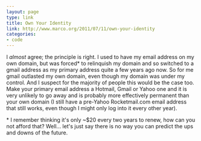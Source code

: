 ```yaml
---
layout: page
type: link
title: Own Your Identity
link: http://www.marco.org/2011/07/11/own-your-identity
categories: 
- code
---
```

I _almost_ agree; the principle is right. I used to have my email address on my own domain, but was forced\* to relinquish my domain and so switched to a gmail address as my primary address quite a few years ago now. So for me gmail outlasted my own domain, even though my domain was under my control. And I suspect for the majority of people this would be the case too. Make your primary email address a Hotmail, Gmail or Yahoo one and it is very unlikely to go away and is probably more effectively permanent than your own domain (I still have a pre-Yahoo Rocketmail.com email address that still works, even though I might only log into it every other year). 

\* I remember thinking it's only ~$20 every two years to renew, how can you not afford that? Well... let's just say there is no way you can predict the ups and downs of the future.
